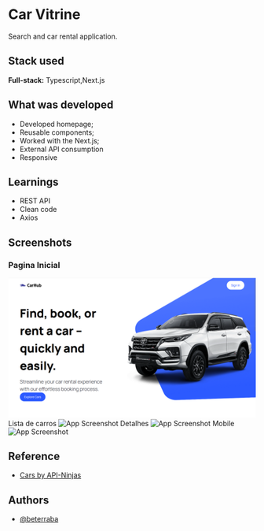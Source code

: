 
# Car Vitrine

Search and car rental application.


## Stack used

**Full-stack:** Typescript,Next.js


## What was developed

- Developed homepage;
- Reusable components;
- Worked with the Next.js;
- External API consumption
- Responsive 

## Learnings

- REST API
- Clean code
- Axios


## Screenshots

### Pagina Inicial
![App Screenshot](/public/pagina-inicial.png)
Lista de carros
![App Screenshot](https://via.placeholder.com/468x300?text=App+Screenshot+Here)
Detalhes
![App Screenshot](https://via.placeholder.com/468x300?text=App+Screenshot+Here)
Mobile
![App Screenshot](https://via.placeholder.com/468x300?text=App+Screenshot+Here)


## Reference

 - [Cars by API-Ninjas](https://rapidapi.com/apininjas/api/cars-by-api-ninjas)


## Authors

- [@beterraba](https://www.github.com/beterrabaA)

